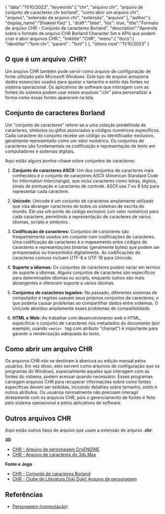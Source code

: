 {
"data":"11/10/2023",
   "keywords":[
"chr",
"arquivo chr",
"arquivo de conjunto de caracteres chr borland",
"como abrir um arquivo chr",
"arquivo",
"extensão de arquivo chr",
"extensão",
"arquivo"
],
   "author":{
"display_name":"Shakeel Faiz"
},
"draft":"false",
"toc": true,
"title":"Formato de arquivo CHR - Conjunto de caracteres Borland",
   "description":"Aprenda sobre o formato de arquivo CHR Borland Character Set e APIs que podem criar e abrir arquivos CHR.",
"linktitle":"CHR",
   "menu":{
      "docs":{
         "identifier":"font-chr",
"parent" : "font"
}
},
"último mod":"11/10/2023"
}

## O que é um arquivo .CHR?

Um arquivo CHR também pode servir como arquivo de configuração de fonte utilizado pelo Microsoft Windows. Este tipo de arquivo armazena dados essenciais usados para ajustar o tamanho e estilo das fontes no sistema operacional. Os aplicativos de software que interagem com as fontes do sistema podem usar esses arquivos “.chr” para personalizar a forma como essas fontes aparecem na tela.

## Conjunto de caracteres Borland

Um "conjunto de caracteres" refere-se a uma coleção predefinida de caracteres, símbolos ou glifos associados a códigos numéricos específicos. Cada caractere do conjunto recebe um código ou identificador exclusivo, geralmente representado como um valor numérico. Os conjuntos de caracteres são fundamentais na codificação e representação de texto em computadores e sistemas digitais.

Aqui estão alguns pontos-chave sobre conjuntos de caracteres:

1. **Conjunto de caracteres ASCII:** Um dos conjuntos de caracteres mais conhecidos é o conjunto de caracteres ASCII (American Standard Code for Information Interchange), que inclui caracteres como letras, dígitos, sinais de pontuação e caracteres de controle. ASCII usa 7 ou 8 bits para representar cada caractere.
    





2. **Unicode:** Unicode é um conjunto de caracteres amplamente utilizado que visa abranger caracteres de todos os sistemas de escrita do mundo. Ele usa um ponto de código exclusivo (um valor numérico) para cada caractere, permitindo a representação de caracteres de vários idiomas, scripts e símbolos.
    





3. **Codificação de caracteres:** Conjuntos de caracteres são frequentemente usados em conjunto com codificações de caracteres. Uma codificação de caracteres é o mapeamento entre códigos de caracteres e representações binárias (geralmente bytes) que podem ser armazenados ou transmitidos digitalmente. As codificações de caracteres comuns incluem UTF-8 e UTF-16 para Unicode.
    





4. **Suporte a idiomas:** Os conjuntos de caracteres podem variar em termos de suporte a idiomas. Alguns conjuntos de caracteres são específicos para determinados idiomas ou scripts, enquanto outros são mais abrangentes e oferecem suporte a vários idiomas.
    





5. **Conjuntos de caracteres legados:** No passado, diferentes sistemas de computador e regiões usavam seus próprios conjuntos de caracteres, o que poderia causar problemas ao compartilhar dados entre sistemas. O Unicode abordou amplamente esses problemas de compatibilidade.
    





6. **HTML e Web:** Ao trabalhar com desenvolvimento web e HTML, especificar o conjunto de caracteres nos metadados do documento (por exemplo, usando `<meta> ` tag com atributo "charset") é importante para garantir a renderização adequada do texto.

## Como abrir um arquivo CHR

Os arquivos CHR não se destinam à abertura ou edição manual pelos usuários. Em vez disso, eles servem como arquivos de configuração que os programas do Windows, especialmente aqueles que interagem com as fontes do sistema, podem acessar quando necessário. Esses programas carregam arquivos CHR para recuperar informações sobre como fontes específicas devem ser exibidas, incluindo detalhes sobre tamanho, estilo e outros atributos. Os usuários normalmente não precisam interagir diretamente com os arquivos CHR, pois o gerenciamento de fontes é feito pelo sistema operacional e pelos aplicativos de software.

## Outros arquivos CHR

Aqui estão outros tipos de arquivo que usam a extensão de arquivo **.chr**.

**3D**
- [CHR - Arquivo de personagem CryENGINE](/pt/3d/chr-cryengine/)
- [CHR - Arquivo de caracteres do 3ds Max](/pt/3d/chr-3ds/)

**Fonte e Jogo**
- [CHR - Conjunto de caracteres Borland](/pt/font/chr/)
- [CHR - Clube de Literatura Doki Doki! Arquivo de personagem](/pt/game/chr-doki/)

## Referências
- [Personagem (computação)](https://en.wikipedia.org/wiki/Character_(computing))


